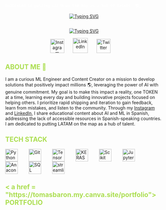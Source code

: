 <!-- Intro Section -->
<span style="color: #FFFFFF;">**`Dedicated to putting LATAM on the map as a hub of talent. 🌎🫡`**</span>

<p align="center">
  <!-- Name Section -->
  <a href="https://git.io/typing-svg"><img src="https://readme-typing-svg.demolab.com?font=Impact&duration=5001&pause=900&color=abde50&center=true&vCenter=true&repeat=false&width=300&lines=Tomas+Baron+Galvis" alt="Typing SVG" /></a>
</p>

<p align="center" style="margin-top: 30px;">
  <!-- Facts Section -->
  <a href="https://git.io/typing-svg"><img src="https://readme-typing-svg.demolab.com?font=Impact&duration=5001&pause=900&color=abde50&center=true&vCenter=true&width=300&lines=Data+Scientist+and+ML+Engineer+;Always+Striving+to+improve+daily+;Content+Creator+for+LATAM" alt="Typing SVG" /></a>
</p>

<!-- Social icons section -->
<p align="center">
  <a href="https://www.instagram.com/t0mas_baron_/"><img width="45px" alt="Instagram" title="Instagram" src="https://img.icons8.com/?size=100&id=0wr4dYtBFwHA&format=png&color=abde50"/></a>
  &#8287;&#8287;&#8287;&#8287;&#8287;
  <a href="https://www.linkedin.com/in/tomasbaron/" ><img width="48px" alt="LinkedIn" title="LinkedIn" src="https://img.icons8.com/?size=100&id=8808&format=png&color=abde50" /></a> 
  &#8287;&#8287;&#8287;&#8287;&#8287;
  <a href="https://x.com/tomas87937890" ><img width="45px" alt="Twitter" title="Twitter" src="https://img.icons8.com/?size=100&id=fJp7hepMryiw&format=png&color=abde50"/></a>
  &#8287;&#8287;&#8287;&#8287;&#8287;
</p>

<!-- About me section -->
<h2 style="color: #abde50;">ABOUT ME 👀</h2>
I am a curious ML Engineer and Content Creator on a mission to develop solutions that positively impact millions 🌎, leveraging the power of AI with genuine commitment. My goal is to make this impact a reality, one TOKEN at a time, learning every day and building innovative projects focused on helping others. I prioritize rapid shipping and iteration to gain feedback, learn from mistakes, and listen to the community. Through my <a href="https://www.instagram.com/t0mas_baron/">Instagram</a> and <a href="https://www.linkedin.com/in/tomasbaron/">LinkedIn</a>, I share educational content about AI and ML in Spanish, addressing the lack of accessible resources in Spanish-speaking countries. I am dedicated to putting LATAM on the map as a hub of talent.


<h2 style="color: #abde50;">TECH STACK</h2>
<!-- Tech Stack Section --> 
<div style="display: flex; flex-wrap: wrap; align-items: center;">
  <img alt="Python" width="40px" style="padding-right:35px;" src="https://cdn.jsdelivr.net/gh/devicons/devicon@latest/icons/python/python-original.svg" />
  <img alt="Git" width="40px" style="padding-right:35px;" src="https://cdn.jsdelivr.net/gh/devicons/devicon@latest/icons/git/git-original.svg" />
  <img alt="TensorFlow" width="40px" style="padding-right:35px;" src="https://cdn.jsdelivr.net/gh/devicons/devicon@latest/icons/tensorflow/tensorflow-original.svg" /> 
  <img alt="KERAS" width="40px" style="padding-right:35px;" src="https://cdn.jsdelivr.net/gh/devicons/devicon@latest/icons/keras/keras-original.svg" /> 
  <img alt="Scikit" width="40px" style="padding-right:35px;" src="https://cdn.jsdelivr.net/gh/devicons/devicon@latest/icons/scikitlearn/scikitlearn-original.svg" />
  <img alt="Jupyter" width="40px" style="padding-right:35px;" src="https://cdn.jsdelivr.net/gh/devicons/devicon@latest/icons/jupyter/jupyter-original-wordmark.svg" /> 
  <img alt="Anaconda" width="40px" style="padding-right:35px;" src="https://cdn.jsdelivr.net/gh/devicons/devicon@latest/icons/anaconda/anaconda-original.svg" /> 
  <img alt="SQL" width="40px" style="padding-right:35px;" src="https://cdn.jsdelivr.net/gh/devicons/devicon@latest/icons/azuresqldatabase/azuresqldatabase-original.svg" />  
  <img alt="streamlit" width="40px" style="padding-right:35px;" src="https://cdn.jsdelivr.net/gh/devicons/devicon@latest/icons/streamlit/streamlit-original.svg" />
</div>

<h2 style="color: #abde50;">< a href = "https://tomasbaron.my.canva.site/portfolio"> PORTFOLIO </a></h2>
